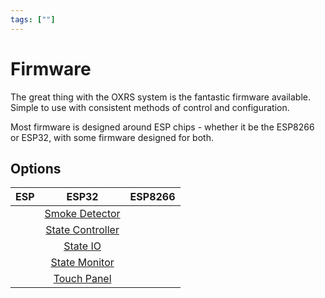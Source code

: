 ```yaml
---
tags: [""]
---
```

# Firmware

The great thing with the OXRS system is the fantastic firmware available. Simple to use with consistent methods of control and configuration.

Most firmware is designed around ESP chips - whether it be the ESP8266 or ESP32, with some firmware designed for both.

## Options

| ESP | ESP32 | ESP8266 |
| :-: | :---: | :-----: |
| | [Smoke Detector](/docs/firmware/smoke-detector-esp32.md) |
| | [State Controller](/docs/firmware/state-controller-esp32.md) |
| | [State IO](/docs/firmware/state-io-esp32.md) |
| | [State Monitor](/docs/firmware/state-monitor-esp32.md) |
| | [Touch Panel](/docs/firmware/touch-panel-esp32.md) |
